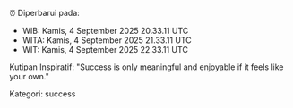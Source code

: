 ⏰ Diperbarui pada:
- WIB: Kamis, 4 September 2025 20.33.11 UTC
- WITA: Kamis, 4 September 2025 21.33.11 UTC
- WIT: Kamis, 4 September 2025 22.33.11 UTC

Kutipan Inspiratif:
"Success is only meaningful and enjoyable if it feels like your own."


Kategori: success


